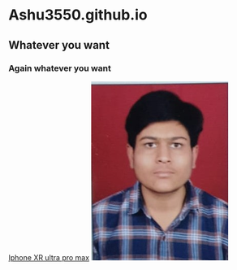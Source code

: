 # Ashu3550.github.io
## Whatever you want
### Again whatever you want
[Iphone XR ultra pro max](https://www.youtube.com/watch?v=dQw4w9WgXcQ)
<img src = "AJITESH.jpeg">
